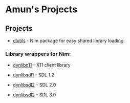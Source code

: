 # Amun's Projects

## Projects

- [dlutils](dlutils/) - Nim package for easy shared library loading.

### Library wrappers for Nim:

- [dynlibx11](dynlibx11/) - X11 client library

- [dynlibsdl1](dynlibsdl1/) - SDL 1.2
- [dynlibsdl2](dynlibsdl2/) - SDL 2.0
- [dynlibsdl2](dynlibsdl2/) - SDL 3.0
